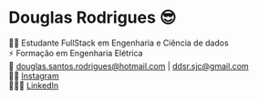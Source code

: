 # Douglas Rodrigues 😎

🧑‍💻 Estudante FullStack em Engenharia e Ciência de dados  
⚡ Formação em Engenharia Elétrica  
📨 douglas.santos.rodrigues@hotmail.com | ddsr.sjc@gmail.com  
👨🏻 [Instagram](https://www.instagram.com/douglas.santos.rodrigues_?igsh=b3RyZGx5bWdicHdw)  
🧑🏻‍💼 [LinkedIn](www.linkedin.com/in/douglas-rodrigues-2b345990)  






<!--
**DDSRodrigues/DDSRodrigues** is a ✨ _special_ ✨ repository because its `README.md` (this file) appears on your GitHub profile.

Here are some ideas to get you started:

- 🔭 I’m currently working on ...
- 🌱 I’m currently learning ...
- 👯 I’m looking to collaborate on ...
- 🤔 I’m looking for help with ...
- 💬 Ask me about ...
- 📫 How to reach me: ...
- 😄 Pronouns: ...
- ⚡ Fun fact: ...
-->
